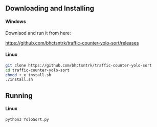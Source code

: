 ## Downloading and Installing

#### Windows

Downlaod and run it from here:

https://github.com/bhctsntrk/traffic-counter-yolo-sort/releases


#### Linux

``` bash
git clone https://github.com/bhctsntrk/traffic-counter-yolo-sort
cd traffic-counter-yolo-sort
chmod + x install.sh
./install.sh
```
## Running

#### Linux

``` bash
python3 YoloSort.py
```